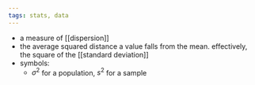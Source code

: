 ```yaml
---
tags: stats, data
---
```


- a measure of [[dispersion]]
- the average squared distance a value falls from the mean. effectively, the square of the [[standard deviation]]
- symbols:
	- $\sigma^2$ for a population, $s^2$ for a sample
